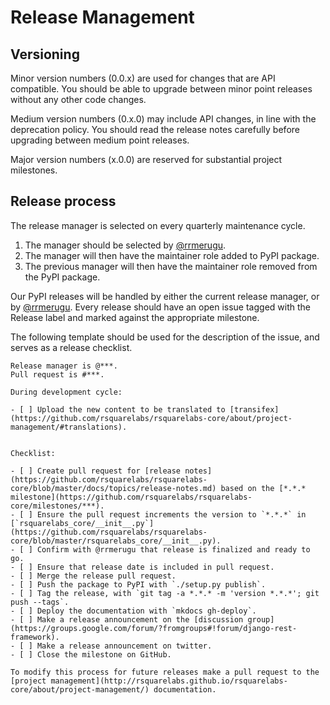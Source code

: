 # Release Management



## Versioning

Minor version numbers (0.0.x) are used for changes that are API compatible. You should be able to upgrade between minor point releases without any other code changes.

Medium version numbers (0.x.0) may include API changes, in line with the deprecation policy. You should read the release notes carefully before upgrading between medium point releases.

Major version numbers (x.0.0) are reserved for substantial project milestones.


##  Release process

The release manager is selected on every quarterly maintenance cycle.

1. The manager should be selected by [@rrmerugu](https://github.com/rrmerugu).
2. The manager will then have the maintainer role added to PyPI package.
3. The previous manager will then have the maintainer role removed from the PyPI package.

Our PyPI releases will be handled by either the current release manager, or by [@rrmerugu](https://github.com/rrmerugu). 
Every release should have an open issue tagged with the Release label and marked against the appropriate milestone.

The following template should be used for the description of the issue, and serves as a release checklist.



```
Release manager is @***.
Pull request is #***.

During development cycle:

- [ ] Upload the new content to be translated to [transifex](https://github.com/rsquarelabs/rsquarelabs-core/about/project-management/#translations).


Checklist:

- [ ] Create pull request for [release notes](https://github.com/rsquarelabs/rsquarelabs-core/blob/master/docs/topics/release-notes.md) based on the [*.*.* milestone](https://github.com/rsquarelabs/rsquarelabs-core/milestones/***).
- [ ] Ensure the pull request increments the version to `*.*.*` in [`rsquarelabs_core/__init__.py`](https://github.com/rsquarelabs/rsquarelabs-core/blob/master/rsquarelabs_core/__init__.py).
- [ ] Confirm with @rrmerugu that release is finalized and ready to go.
- [ ] Ensure that release date is included in pull request.
- [ ] Merge the release pull request.
- [ ] Push the package to PyPI with `./setup.py publish`.
- [ ] Tag the release, with `git tag -a *.*.* -m 'version *.*.*'; git push --tags`.
- [ ] Deploy the documentation with `mkdocs gh-deploy`.
- [ ] Make a release announcement on the [discussion group](https://groups.google.com/forum/?fromgroups#!forum/django-rest-framework).
- [ ] Make a release announcement on twitter.
- [ ] Close the milestone on GitHub.

To modify this process for future releases make a pull request to the [project management](http://rsquarelabs.github.io/rsquarelabs-core/about/project-management/) documentation.

```
